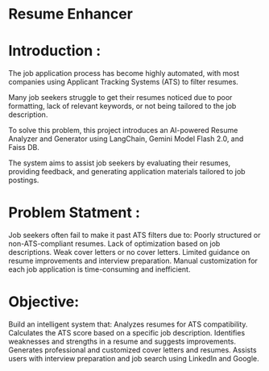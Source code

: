 # Resume Enhancer

# Introduction :

The job application process has become highly automated, with most companies using Applicant Tracking Systems (ATS) to filter resumes.

Many job seekers struggle to get their resumes noticed due to poor formatting, lack of relevant keywords, or not being tailored to the job description.

To solve this problem, this project introduces an AI-powered Resume Analyzer and Generator using LangChain, Gemini Model Flash 2.0, and Faiss DB.

The system aims to assist job seekers by evaluating their resumes, providing feedback, and generating application materials tailored to job postings.

# Problem Statment : 

Job seekers often fail to make it past ATS filters due to:
Poorly structured or non-ATS-compliant resumes.
Lack of optimization based on job descriptions.
Weak cover letters or no cover letters.
Limited guidance on resume improvements and interview preparation.
Manual customization for each job application is time-consuming and inefficient.

# Objective: 

Build an intelligent system that:
Analyzes resumes for ATS compatibility.
Calculates the ATS score based on a specific job description.
Identifies weaknesses and strengths in a resume and suggests improvements.
Generates professional and customized cover letters and resumes.
Assists users with interview preparation and job search using LinkedIn and Google.



